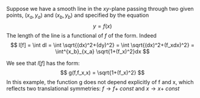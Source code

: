 Suppose we have a smooth line in the $xy$-plane passing through two given points, $(x_a,y_a)$ and $(x_b,y_b)$ and specified by the equation 
$$
y = f(x)
$$
The length of the line is a functional of $f$ of the form. Indeed
$$
l[f] = \int dl = \int \sqrt{(dx)^2+(dy)^2} = \int \sqrt{(dx)^2+(f_xdx)^2} = \int^{x_b}_{x_a} \sqrt{1+(f_x)^2}dx
$$

We see that $l[f]$ has the form:
$$
g(f,f_x,x) = \sqrt{1+(f_x)^2}
$$
In this example, the function g does not depend explicitly of f and x, which reflects two translational symmetries: $f\rightarrow f+ \;const$ and $x\rightarrow x + \;const$
